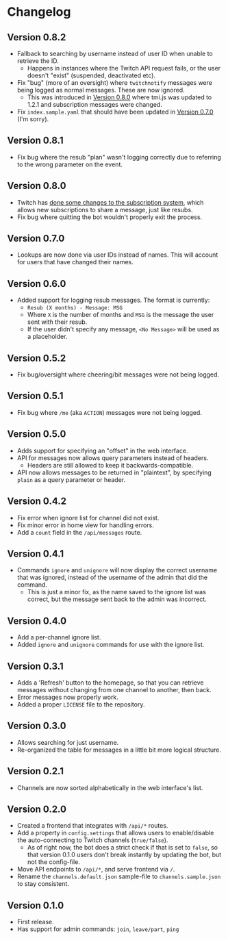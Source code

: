 # Changelog

## Version 0.8.2
- Fallback to searching by username instead of user ID when unable to retrieve the ID.
    - Happens in instances where the Twitch API request fails, or the user doesn't "exist" (suspended, deactivated etc).
- Fix "bug" (more of an oversight) where `twitchnotify` messages were being logged as normal messages. These are now ignored.
    - This was introduced in [Version 0.8.0](#version-080) where tmi.js was updated to 1.2.1 and subscription messages were changed.
- Fix `index.sample.yaml` that should have been updated in [Version 0.7.0](#version-070) (I'm sorry).

## Version 0.8.1
- Fix bug where the resub "plan" wasn't logging correctly due to referring to the wrong parameter on the event.

## Version 0.8.0
- Twitch has [done some changes to the subscription system](https://discuss.dev.twitch.tv/t/subscriptions-beta-changes/10023), which allows new subscriptions to share a message, just like resubs.
- Fix bug where quitting the bot wouldn't properly exit the process.

## Version 0.7.0
- Lookups are now done via user IDs instead of names. This will account for users that have changed their names.

## Version 0.6.0
- Added support for logging resub messages. The format is currently:
    - `Resub (X months) - Message: MSG`
    - Where `X` is the number of months and `MSG` is the message the user sent with their resub.
    - If the user didn't specify any message, `<No Message>` will be used as a placeholder.

## Version 0.5.2
- Fix bug/oversight where cheering/bit messages were not being logged.

## Version 0.5.1
- Fix bug where `/me` (aka `ACTION`) messages were not being logged.

## Version 0.5.0
- Adds support for specifying an "offset" in the web interface.
- API for messages now allows query parameters instead of headers.
    - Headers are still allowed to keep it backwards-compatible.
- API now allows messages to be returned in "plaintext", by specifying `plain` as a query parameter or header.

## Version 0.4.2
- Fix error when ignore list for channel did not exist.
- Fix minor error in home view for handling errors.
- Add a `count` field in the `/api/messages` route.

## Version 0.4.1
- Commands `ignore` and `unignore` will now display the correct username that was ignored, instead of the username of the admin that did the command.
    - This is just a minor fix, as the name saved to the ignore list was correct, but the message sent back to the admin was incorrect.

## Version 0.4.0
- Add a per-channel ignore list.
- Added `ignore` and `unignore` commands for use with the ignore list.

## Version 0.3.1
- Adds a 'Refresh' button to the homepage, so that you can retrieve messages without changing from one channel to another, then back.
- Error messages now properly work.
- Added a proper `LICENSE` file to the repository.

## Version 0.3.0
- Allows searching for just username.
- Re-organized the table for messages in a little bit more logical structure.

## Version 0.2.1
- Channels are now sorted alphabetically in the web interface's list.

## Version 0.2.0
- Created a frontend that integrates with `/api/*` routes.
- Add a property in `config.settings` that allows users to enable/disable the auto-connecting to Twitch channels (`true/false`).
    - As of right now, the bot does a strict check if that is set to `false`, so that version 0.1.0 users don't break instantly by updating the bot, but not the config-file.
- Move API endpoints to `/api/*`, and serve frontend via `/`.
- Rename the `channels.default.json` sample-file to `channels.sample.json` to stay consistent.

## Version 0.1.0
- First release.
- Has support for admin commands: `join`, `leave/part`, `ping`
